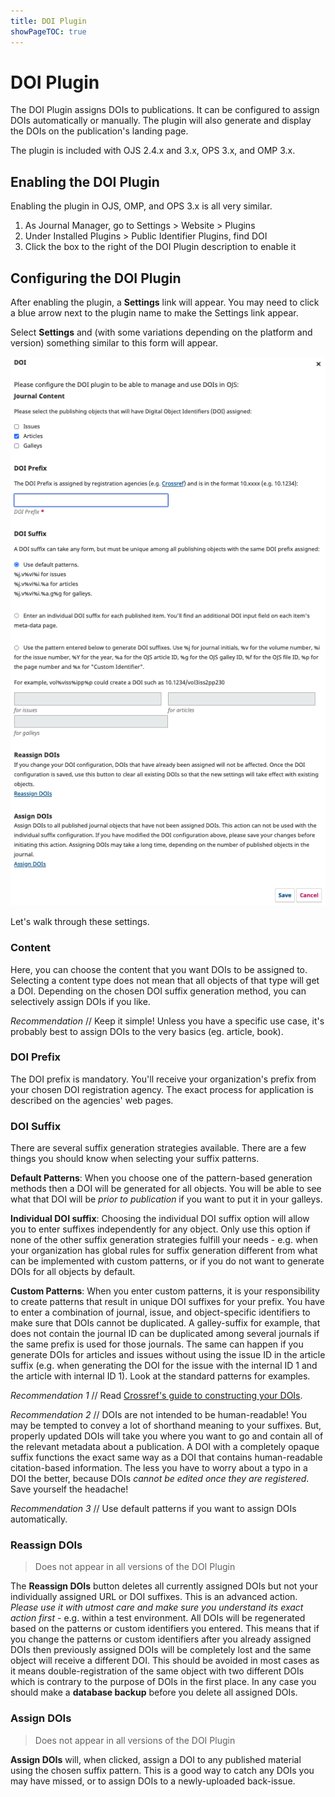 ```yaml
---
title: DOI Plugin
showPageTOC: true
---
```


# DOI Plugin

The DOI Plugin assigns DOIs to publications. It can be configured to assign DOIs automatically or manually. The plugin will also generate and display the DOIs on the publication's landing page.  

The plugin is included with OJS 2.4.x and 3.x, OPS 3.x, and OMP 3.x.

## Enabling the DOI Plugin

Enabling the plugin in OJS, OMP, and OPS 3.x is all very similar.

1. As Journal Manager, go to Settings &gt; Website &gt; Plugins
2. Under Installed Plugins &gt; Public Identifier Plugins, find DOI
3. Click the box to the right of the DOI Plugin description to enable it

## Configuring the DOI Plugin

After enabling the plugin, a **Settings** link will appear.  You may need to click a blue arrow next to the plugin name to make the Settings link appear.

Select **Settings** and (with some variations depending on the platform and version) something similar to this form will appear.

![OJS 3.3 DOI plugin settings screen.](assets/settings-testdrive.png)

Let's walk through these settings.

### Content

Here, you can choose the content that you want DOIs to be assigned to. Selecting a content type does not mean that all objects of that type will get a DOI. Depending on the chosen DOI suffix generation method, you can selectively assign DOIs if you like.  

_Recommendation_ // Keep it simple! Unless you have a specific use case, it's probably best to assign DOIs to the very basics (eg. article, book).

### DOI Prefix

The DOI prefix is mandatory. You'll receive your organization's prefix from your chosen DOI registration agency. The exact process for application is described on the agencies' web pages.

### DOI Suffix

There are several suffix generation strategies available. There are a few things you should know when selecting your suffix patterns.

**Default Patterns**: When you choose one of the pattern-based generation methods then a DOI will be generated for all objects. You will be able to see what that DOI will be _prior to publication_ if you want to put it in your galleys.

**Individual DOI suffix**: Choosing the individual DOI suffix option will allow you to enter suffixes independently for any object. Only use this option if none of the other suffix generation strategies fulfill your needs - e.g. when your organization has global rules for suffix generation different from what can be implemented with custom patterns, or if you do not want to generate DOIs for all objects by default.

**Custom Patterns**: When you enter custom patterns, it is your responsibility to create patterns that result in unique DOI suffixes for your prefix. You have to enter a combination of journal, issue, and object-specific identifiers to make sure that DOIs cannot be duplicated. A galley-suffix for example, that does not contain the journal ID can be duplicated among several journals if the same prefix is used for those journals. The same can happen if you generate DOIs for articles and issues without using the issue ID in the article suffix (e.g. when generating the DOI for the issue with the internal ID 1 and the article with internal ID 1). Look at the standard patterns for examples.

_Recommendation 1_ // Read [Crossref's guide to constructing your DOIs](https://www.crossref.org/documentation/member-setup/constructing-your-dois/).

_Recommendation 2_ // DOIs are not intended to be human-readable! You may be tempted to convey a lot of shorthand meaning to your suffixes. But, properly updated DOIs will take you where you want to go and contain all of the relevant metadata about a publication. A DOI with a completely opaque suffix functions the exact same way as a DOI that contains human-readable citation-based information. The less you have to worry about a typo in a DOI the better, because DOIs _cannot be edited once they are registered_. Save yourself the headache!

_Recommendation 3_ // Use default patterns if you want to assign DOIs automatically.

### Reassign DOIs

> Does not appear in all versions of the DOI Plugin

The **Reassign DOIs** button deletes all currently assigned DOIs but not your individually assigned URL or DOI suffixes. This is an advanced action. _Please use it with utmost care and make sure you understand its exact action first_ - e.g. within a test environment. All DOIs will be regenerated based on the patterns or custom identifiers you entered. This means that if you change the patterns or custom identifiers after you already assigned DOIs then previously assigned DOIs will be completely lost and the same object will receive a different DOI. This should be avoided in most cases as it means double-registration of the same object with two different DOIs which is contrary to the purpose of DOIs in the first place. In any case you should make a **database backup** before you delete all assigned DOIs.

### Assign DOIs

> Does not appear in all versions of the DOI Plugin

**Assign DOIs** will, when clicked, assign a DOI to any published material using the chosen suffix pattern. This is a good way to catch any DOIs you may have missed, or to assign DOIs to a newly-uploaded back-issue.
